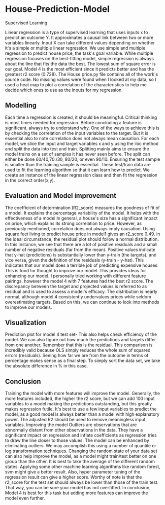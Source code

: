 # House-Prediction-Model
Supervised Learning

Linear regression is a type of supervised learning that uses inputs x to predict an outcome Y. It approximates a causal link between two or more variables linearly. Input X can take different values depending on whether it's a simple or multiple linear regression. We use simple and multiple regression to predict house price, the task's goal variable. While multiple regression focuses on the best-fitting model, simple regression is always about the line that fits the data the best. The lowest sum of square error is our goal. Model 4 is the most efficient since it predicts better and has the greatest r2 score (0.728). The House price.py file contains all of the work's source code. No missing values were found when I looked at my data, so I used a heat map to plot a correlation of the characteristics to help me decide which ones to use as the inputs for my regression.

## Modelling

Each time a regression is created, it should be meaningful. Critical thinking is most times needed for regression. Before concluding a feature is significant, always try to understand why. One of the ways to achieve this is by checking the correlation of the input variables to the target. But it is essential also to note correlation does not always mean causation. For each model, we slice the input and target variables x and y using the iloc method and split the data into test and train. Splitting mainly aims to ensure the model trains on a set of samples it has never seen before. The split can either be done 60/40,70./30, 80/20, or even 90/10. Ensuring the test sample is smaller than the training sample is essential. These test/train data are used to fit the learning algorithm so that it can learn how to predict. We create an instance of the linear regression class and then fit the regression in the correct order(x,y).

## Evaluation and Model improvement

The coefficient of determination (R2_score) measures the goodness of fit of a model. It explains the percentage variability of the model. It helps with the effectiveness of a model In general, a house's size has a significant impact on price, which explains its strong correlation to price. However, as previously mentioned, correlation does not always imply causation. Using square feet living to predict house price in model1 gives an r2_score 0.49. In the ideal circumstance, the residual plot should follow a normal distribution. In this instance, we see that there are a lot of positive residuals and a small number of negative residuals (far from the mean). Positive values indicate that y-hat (predictions) is substantially lower than y-train (the targets), and vice versa, given the definition of the residuals (y-train - y-hat). This indicates that our model does a terrible job of predicting expensive houses. This is food for thought to improve our model. This provides ideas for enhancing our model. I personally tried working with different feature pairings, however the model 4 with 7 features had the best r2 score. The discrepancy between the target and projected values is referred to as residual and is used to assess a model's efficacy. The distribution is nearly normal, although model 4 consistently undervalues prices while seldom overestimating targets. Based on this, we can continue to look into methods to improve our models.

## Visualization

Prediction plot for model 4 test set- This also helps check efficiency of the model. We can also figure out how much the predictions and targets differ from one another. Remember that this is the residual. This comparison is incredibly valid because OLS simply reduces the whole sum of squared errors (residuals). Seeing how far we are from the outcome in terms of percentage makes sense as a final step. To simply sort the data set, we take the absolute difference in % in this case.

## Conclusion

Training the model with more features will improve the model. Generally, the more features included, the higher the r2 score, but we can add 100 input variables to a model making the predictions outstanding, but this greatly makes regression futile. It's best to use a few input variables to predict the model, as a good model is always better than a model with high explanatory power. The adjusted R2 should be used to remove meaningless input variables. Improving the model Outliers are observations that are abnormally distant from other observations in the data. They have a significant impact on regression and inflate coefficients as regression tries to draw the line closer to those values. The model can be enhanced by eliminating outliers. We may accomplish this using a number of quantile or log transformation techniques. Changing the random state of your data set can also help improve the model, as a model might train/test better on one group than the other. It is best to take the average of the different random states. Applying some other machine learning algorithms like random forest, svm might give a better result. Also, hyper parameter tuning of the regression result can give a higher score. Worthy of note is that the r2_score for the test set should always be lower than those of the train test. That way, you can be sure your model has not overfitted. In conclusion, Model 4 is best for this task but adding more features can improve the model even further.
